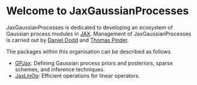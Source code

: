 # Welcome to JaxGaussianProcesses

JaxGaussianProcesses is dedicated to developing an ecosystem of Gaussian process modules in [JAX](https://github.com/google/jax). Management of JaxGaussianProcesses is carried out by [Daniel Dodd](https://github.com/Daniel-Dodd) and [Thomas Pinder](https://github.com/thomaspinder). 

The packages within this organisation can be described as follows 
* [GPJax](https://github.com/JaxGaussianProcesses/GPJax): Defining Gaussian process priors and posteriors, sparse schemes, and inference techniques.
* [JaxLinOp](https://github.com/JaxGaussianProcesses/JaxLinOp): Efficient operations for linear operators.

